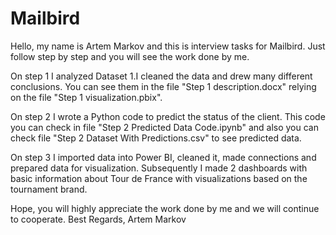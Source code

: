 # Mailbird
Hello, my name is Artem Markov and this is interview tasks for Mailbird. Just follow step by step and you will see the work done by me.

On step 1 I analyzed Dataset 1.I cleaned the data and drew many different conclusions. You can see them in the file "Step 1 description.docx" relying on the file "Step 1 visualization.pbix".

On step 2 I wrote a Python code to predict the status of the client. This code you can check in file "Step 2 Predicted Data Code.ipynb" and also you can check file "Step 2 Dataset With Predictions.csv" to see predicted data.

On step 3 I imported data into Power BI, cleaned it, made connections and prepared data for visualization. Subsequently I made 2 dashboards with basic information about Tour de France with visualizations based on the tournament brand.

Hope, you will highly appreciate the work done by me and we will continue to cooperate.
Best Regards,
Artem Markov
